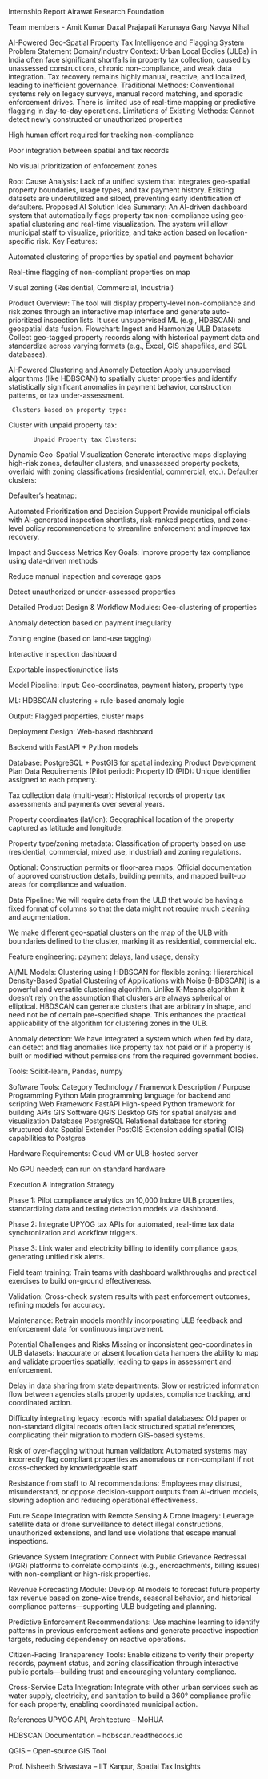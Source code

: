 
Internship Report
Airawat Research Foundation

Team members - 
Amit Kumar
Daxal Prajapati
Karunaya Garg
Navya Nihal

AI-Powered Geo-Spatial Property Tax Intelligence and Flagging System
Problem Statement
Domain/Industry Context:
Urban Local Bodies (ULBs) in India often face significant shortfalls in property tax collection, caused by unassessed constructions, chronic non-compliance, and weak data integration. Tax recovery remains highly manual, reactive, and localized, leading to inefficient governance.
Traditional Methods:
Conventional systems rely on legacy surveys, manual record matching, and sporadic enforcement drives. There is limited use of real-time mapping or predictive flagging in day-to-day operations.
Limitations of Existing Methods:
Cannot detect newly constructed or unauthorized properties


High human effort required for tracking non-compliance


Poor integration between spatial and tax records


No visual prioritization of enforcement zones


Root Cause Analysis:
Lack of a unified system that integrates geo-spatial property boundaries, usage types, and tax payment history. Existing datasets are underutilized and siloed, preventing early identification of defaulters.
Proposed AI Solution
Idea Summary:
An AI-driven dashboard system that automatically flags property tax non-compliance using     geo-spatial clustering and real-time visualization. The system will allow municipal staff to  visualize, prioritize, and take action based on location-specific risk.
Key Features:

Automated clustering of properties by spatial and payment behavior


Real-time flagging of non-compliant properties on map


Visual zoning (Residential, Commercial, Industrial)


Product Overview:
The tool will display property-level non-compliance and risk zones through an interactive map interface and generate auto-prioritized inspection lists. It uses unsupervised ML (e.g., HDBSCAN) and geospatial data fusion.
Flowchart:
Ingest and Harmonize ULB Datasets
Collect geo-tagged property records along with historical payment data and standardize across varying formats (e.g., Excel, GIS shapefiles, and SQL databases).


AI-Powered Clustering and Anomaly Detection
Apply unsupervised algorithms (like HDBSCAN) to spatially cluster properties and identify statistically significant anomalies in payment behavior, construction patterns, or tax under-assessment.
          
       


     Clusters based on property type:
                                 
                         
                               












Cluster with unpaid property tax:
                     





           Unpaid Property tax Clusters:

Dynamic Geo-Spatial Visualization
Generate interactive maps displaying high-risk zones, defaulter clusters, and unassessed property pockets, overlaid with zoning classifications (residential, commercial, etc.).
            Defaulter clusters:


Defaulter’s heatmap:



Automated Prioritization and Decision Support
Provide municipal officials with AI-generated inspection shortlists, risk-ranked properties, and zone-level policy recommendations to streamline enforcement and improve tax recovery.


Impact and Success Metrics
Key Goals:
Improve property tax compliance using data-driven methods


Reduce manual inspection and coverage gaps


Detect unauthorized or under-assessed properties


Detailed Product Design & Workflow
Modules:
Geo-clustering of properties


Anomaly detection based on payment irregularity


Zoning engine (based on land-use tagging)


Interactive inspection dashboard


Exportable inspection/notice lists


Model Pipeline:
Input: Geo-coordinates, payment history, property type


ML: HDBSCAN clustering + rule-based anomaly logic


Output: Flagged properties, cluster maps


Deployment Design:
Web-based dashboard 


Backend with FastAPI + Python models


Database: PostgreSQL + PostGIS for spatial indexing
Product Development Plan
Data Requirements (Pilot period):
Property ID (PID): Unique identifier assigned to each property.


Tax collection data (multi-year): Historical records of property tax assessments and payments over several years.


Property coordinates (lat/lon): Geographical location of the property captured as latitude and longitude.


Property type/zoning metadata: Classification of property based on use (residential, commercial, mixed use, industrial) and zoning regulations.


Optional: Construction permits or floor-area maps: Official documentation of approved construction details, building permits, and mapped built-up areas for compliance and valuation.


Data Pipeline:
We will require data from the ULB that would be having a fixed format of columns so that the data might not require much cleaning and augmentation.


We make different geo-spatial clusters on the map of the ULB with boundaries defined to the cluster, marking it as residential, commercial etc.


Feature engineering: payment delays, land usage, density


AI/ML Models:
Clustering using HDBSCAN for flexible zoning: Hierarchical Density-Based Spatial Clustering of Applications with Noise (HBDSCAN) is a powerful and versatile clustering algorithm. Unlike K-Means algorithm it doesn’t rely on the assumption that clusters are always spherical or elliptical. HBDSCAN can generate clusters that are arbitrary in shape, and need not be of certain pre-specified shape. This enhances the practical applicability of the algorithm for clustering zones in the ULB.


Anomaly detection: We have integrated a system which when fed by data, can detect and flag anomalies like property tax not paid or if a property is built or modified without permissions from the required government bodies.


Tools: Scikit-learn, Pandas, numpy




Software Tools:
Category
Technology / Framework
Description / Purpose
Programming
Python
Main programming language for backend and scripting
Web Framework
FastAPI
High-speed Python framework for building APIs
GIS Software
QGIS
Desktop GIS for spatial analysis and visualization
Database
PostgreSQL
Relational database for storing structured data
Spatial Extender
PostGIS
Extension adding spatial (GIS) capabilities to Postgres


Hardware Requirements:
Cloud VM or ULB-hosted server


No GPU needed; can run on standard hardware






Execution & Integration Strategy

Phase 1: Pilot compliance analytics on 10,000 Indore ULB properties, standardizing data and testing detection models via dashboard.


Phase 2: Integrate UPYOG tax APIs for automated, real-time tax data synchronization and workflow triggers.


Phase 3: Link water and electricity billing to identify compliance gaps, generating unified risk alerts.


Field team training: Train teams with dashboard walkthroughs and practical exercises to build on-ground effectiveness.


Validation: Cross-check system results with past enforcement outcomes, refining models for accuracy.


Maintenance: Retrain models monthly incorporating ULB feedback and enforcement data for continuous improvement.


Potential Challenges and Risks
Missing or inconsistent geo-coordinates in ULB datasets: Inaccurate or absent location data hampers the ability to map and validate properties spatially, leading to gaps in assessment and enforcement.


Delay in data sharing from state departments: Slow or restricted information flow between agencies stalls property updates, compliance tracking, and coordinated action.


Difficulty integrating legacy records with spatial databases: Old paper or non-standard digital records often lack structured spatial references, complicating their migration to modern GIS-based systems.


Risk of over-flagging without human validation: Automated systems may incorrectly flag compliant properties as anomalous or non-compliant if not cross-checked by knowledgeable staff.


Resistance from staff to AI recommendations: Employees may distrust, misunderstand, or oppose decision-support outputs from AI-driven models, slowing adoption and reducing operational effectiveness.



 Future Scope
Integration with Remote Sensing & Drone Imagery: Leverage satellite data or drone surveillance to detect illegal constructions, unauthorized extensions, and land use violations that escape manual inspections.


Grievance System Integration:  Connect with Public Grievance Redressal (PGR) platforms to correlate complaints (e.g., encroachments, billing issues) with non-compliant or high-risk properties.


Revenue Forecasting Module: Develop AI models to forecast future property tax revenue based on zone-wise trends, seasonal behavior, and historical compliance patterns—supporting ULB budgeting and planning.


Predictive Enforcement Recommendations: Use machine learning to identify patterns in previous enforcement actions and generate proactive inspection targets, reducing dependency on reactive operations.


Citizen-Facing Transparency Tools: Enable citizens to verify their property records, payment status, and zoning classification through interactive public portals—building trust and encouraging voluntary compliance.


Cross-Service Data Integration: Integrate with other urban services such as water supply, electricity, and sanitation to build a 360° compliance profile for each property, enabling coordinated municipal action.


 References
UPYOG API, Architecture – MoHUA


HDBSCAN Documentation – hdbscan.readthedocs.io


QGIS – Open-source GIS Tool


Prof. Nisheeth Srivastava – IIT Kanpur, Spatial Tax Insights
